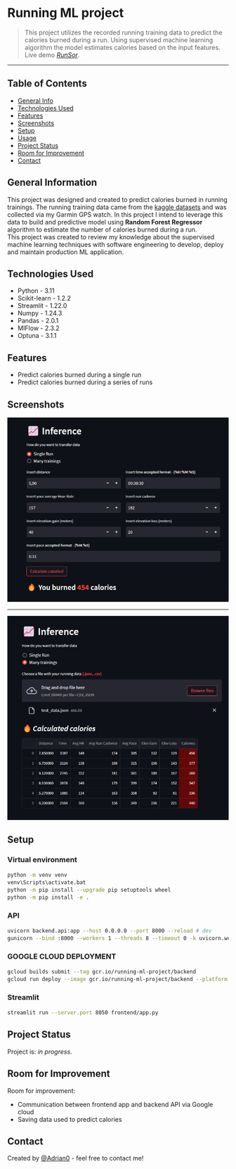 # Running ML project

> This project utilizes the recorded running training data to predict the calories burned during a run.
> Using supervised machine learning algorithm the model estimates calories based on the input features.
> Live demo [_RunSor_](https://frontend-qnzpwdwgvq-lm.a.run.app/).
<hr>

## Table of Contents
* [General Info](#general-information)
* [Technologies Used](#technologies-used)
* [Features](#features)
* [Screenshots](#screenshots)
* [Setup](#setup)
* [Usage](#usage)
* [Project Status](#project-status)
* [Room for Improvement](#room-for-improvement)
* [Contact](#contact)
<!-- * [License](#license) -->

## General Information
This project was designed and created to predict calories burned in running trainings. 
The running training data came from the [kaggle datasets](https://www.kaggle.com/datasets/jeffreybraun/running-log-insight) and was collected via my Garmin GPS watch.
In this project I intend to leverage this data to build and predictive model using **Random Forest Regressor** algorithm 
to estimate the number of calories burned during a run. <br />
This project was created to review my knowledge about the supervised machine learning techniques with software 
engineering to develop, deploy and maintain production ML application.

## Technologies Used
- Python -  3.11
- Scikit-learn - 1.2.2
- Streamlit - 1.22.0
- Numpy - 1.24.3
- Pandas - 2.0.1
- MlFlow - 2.3.2
- Optuna - 3.1.1

## Features
- Predict calories burned during a single run
- Predict calories burned during a series of runs 

## Screenshots 
![Run_predict](./img/app_screenshot2.png) <hr>
![Multiple_runs_predict](./img/app_screenshot3.png)

## Setup

### Virtual environment
```bash
python -m venv venv
venv\Scripts\activate.bat
python -m pip install --upgrade pip setuptools wheel
python -m pip install -e .
```

### API
```bash
uvicorn backend.api:app --host 0.0.0.0 --port 8000 --reload # dev
gunicorn --bind :8000 --workers 1 --threads 8 --timeout 0 -k uvicorn.workers.UvicornWorker backend.api:app  # prod
```

### GOOGLE CLOUD DEPLOYMENT
```bash
gcloud builds submit --tag gcr.io/running-ml-project/backend
gcloud run deploy --image gcr.io/running-ml-project/backend --platform managed --port 8000
```

### Streamlit
```bash
streamlit run --server.port 8050 frontend/app.py
```

## Project Status
Project is: _in progress_.

## Room for Improvement
Room for improvement:
- Communication between frontend app and backend API via Google cloud
- Saving data used to predict calories

## Contact
Created by [@Adrian0](https://github.com/AdrianSzymczyk) - feel free to contact me!
